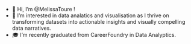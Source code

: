 - 👋 Hi, I’m @MelissaToure !
- 👀 I’m interested in data analatics and visualisation as I thrive on transforming datasets into actionable insights and visually compelling data narratives. 
- 🎓 I’m recently graduated from CareerFoundry in Data Analyptics. 


<!---
MelissaToure/MelissaToure is a ✨ special ✨ repository because its `README.md` (this file) appears on your GitHub profile.
You can click the Preview link to take a look at your changes.
--->
